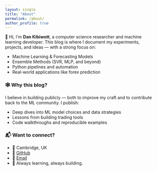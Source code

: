```yaml
---
layout: single
title: "About"
permalink: /about/
author_profile: true
---
```


👋 Hi, I'm **Dan Kibiwott**, a computer science researcher and machine learning developer. This blog is where I document my experiments, projects, and ideas — with a strong focus on:

- Machine Learning & Forecasting Models
- Ensemble Methods (SVR, MLP, and beyond)
- Python pipelines and automation
- Real-world applications like forex prediction

### 🕸️ Why this blog?

I believe in building publicly — both to improve my craft and to contribute back to the ML community. I publish:
- Deep dives into ML model choices and data strategies
- Lessons from building trading tools
- Code walkthroughs and reproducible examples

### 📬 Want to connect?

- 📍 Cambridge, UK  
- 💼 [GitHub](https://github.com/DAN-BIWOTT)  
- 📨 [Email](mailto:dankibiwottdev@gmail.com)  
- 🧠 Always learning, always building.
